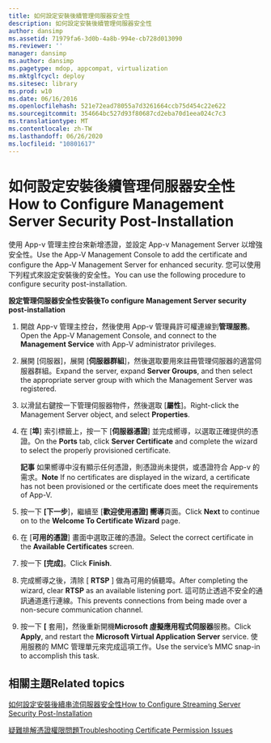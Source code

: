 ```yaml
---
title: 如何設定安裝後續管理伺服器安全性
description: 如何設定安裝後續管理伺服器安全性
author: dansimp
ms.assetid: 71979fa6-3d0b-4a8b-994e-cb728d013090
ms.reviewer: ''
manager: dansimp
ms.author: dansimp
ms.pagetype: mdop, appcompat, virtualization
ms.mktglfcycl: deploy
ms.sitesec: library
ms.prod: w10
ms.date: 06/16/2016
ms.openlocfilehash: 521e72ead78055a7d3261664ccb75d454c22e622
ms.sourcegitcommit: 354664bc527d93f80687cd2eba70d1eea024c7c3
ms.translationtype: MT
ms.contentlocale: zh-TW
ms.lasthandoff: 06/26/2020
ms.locfileid: "10801617"
---
```

# <span data-ttu-id="362a0-103">如何設定安裝後續管理伺服器安全性</span><span class="sxs-lookup"><span data-stu-id="362a0-103">How to Configure Management Server Security Post-Installation</span></span>


<span data-ttu-id="362a0-104">使用 App-v 管理主控台來新增憑證，並設定 App-v Management Server 以增強安全性。</span><span class="sxs-lookup"><span data-stu-id="362a0-104">Use the App-V Management Console to add the certificate and configure the App-V Management Server for enhanced security.</span></span> <span data-ttu-id="362a0-105">您可以使用下列程式來設定安裝後的安全性。</span><span class="sxs-lookup"><span data-stu-id="362a0-105">You can use the following procedure to configure security post-installation.</span></span>

**<span data-ttu-id="362a0-106">設定管理伺服器安全性安裝後</span><span class="sxs-lookup"><span data-stu-id="362a0-106">To configure Management Server security post-installation</span></span>**

1.  <span data-ttu-id="362a0-107">開啟 App-v 管理主控台，然後使用 App-v 管理員許可權連線到**管理服務**。</span><span class="sxs-lookup"><span data-stu-id="362a0-107">Open the App-V Management Console, and connect to the **Management Service** with App-V administrator privileges.</span></span>

2.  <span data-ttu-id="362a0-108">展開 [伺服器]，展開 [**伺服器群組**]，然後選取要用來註冊管理伺服器的適當伺服器群組。</span><span class="sxs-lookup"><span data-stu-id="362a0-108">Expand the server, expand **Server Groups**, and then select the appropriate server group with which the Management Server was registered.</span></span>

3.  <span data-ttu-id="362a0-109">以滑鼠右鍵按一下管理伺服器物件，然後選取 [**屬性**]。</span><span class="sxs-lookup"><span data-stu-id="362a0-109">Right-click the Management Server object, and select **Properties**.</span></span>

4.  <span data-ttu-id="362a0-110">在 [**埠**] 索引標籤上，按一下 [**伺服器憑證**] 並完成嚮導，以選取正確提供的憑證。</span><span class="sxs-lookup"><span data-stu-id="362a0-110">On the **Ports** tab, click **Server Certificate** and complete the wizard to select the properly provisioned certificate.</span></span>

    <span data-ttu-id="362a0-111">**記事** 如果嚮導中沒有顯示任何憑證，則憑證尚未提供，或憑證符合 App-v 的需求。</span><span class="sxs-lookup"><span data-stu-id="362a0-111">**Note** If no certificates are displayed in the wizard, a certificate has not been provisioned or the certificate does meet the requirements of App-V.</span></span>

     

5.  <span data-ttu-id="362a0-112">按一下 **[下一步**]，繼續至 [**歡迎使用憑證] 嚮導**頁面。</span><span class="sxs-lookup"><span data-stu-id="362a0-112">Click **Next** to continue on to the **Welcome To Certificate Wizard** page.</span></span>

6.  <span data-ttu-id="362a0-113">在 [**可用的憑證**] 畫面中選取正確的憑證。</span><span class="sxs-lookup"><span data-stu-id="362a0-113">Select the correct certificate in the **Available Certificates** screen.</span></span>

7.  <span data-ttu-id="362a0-114">按一下 **\[完成\]**。</span><span class="sxs-lookup"><span data-stu-id="362a0-114">Click **Finish**.</span></span>

8.  <span data-ttu-id="362a0-115">完成嚮導之後，清除 [ **RTSP** ] 做為可用的偵聽埠。</span><span class="sxs-lookup"><span data-stu-id="362a0-115">After completing the wizard, clear **RTSP** as an available listening port.</span></span> <span data-ttu-id="362a0-116">這可防止透過不安全的通訊通道進行連線。</span><span class="sxs-lookup"><span data-stu-id="362a0-116">This prevents connections from being made over a non-secure communication channel.</span></span>

9.  <span data-ttu-id="362a0-117">按一下 **[** 套用]，然後重新開機**Microsoft 虛擬應用程式伺服器**服務。</span><span class="sxs-lookup"><span data-stu-id="362a0-117">Click **Apply**, and restart the **Microsoft Virtual Application Server** service.</span></span> <span data-ttu-id="362a0-118">使用服務的 MMC 管理單元來完成這項工作。</span><span class="sxs-lookup"><span data-stu-id="362a0-118">Use the service’s MMC snap-in to accomplish this task.</span></span>

## <span data-ttu-id="362a0-119">相關主題</span><span class="sxs-lookup"><span data-stu-id="362a0-119">Related topics</span></span>


[<span data-ttu-id="362a0-120">如何設定安裝後續串流伺服器安全性</span><span class="sxs-lookup"><span data-stu-id="362a0-120">How to Configure Streaming Server Security Post-Installation</span></span>](how-to-configure-streaming-server-security-post-installation.md)

[<span data-ttu-id="362a0-121">疑難排解憑證權限問題</span><span class="sxs-lookup"><span data-stu-id="362a0-121">Troubleshooting Certificate Permission Issues</span></span>](troubleshooting-certificate-permission-issues.md)

 

 





